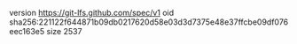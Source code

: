 version https://git-lfs.github.com/spec/v1
oid sha256:221122f644871b09db0217620d58e03d3d7375e48e37ffcbe09df076eec163e5
size 2537

